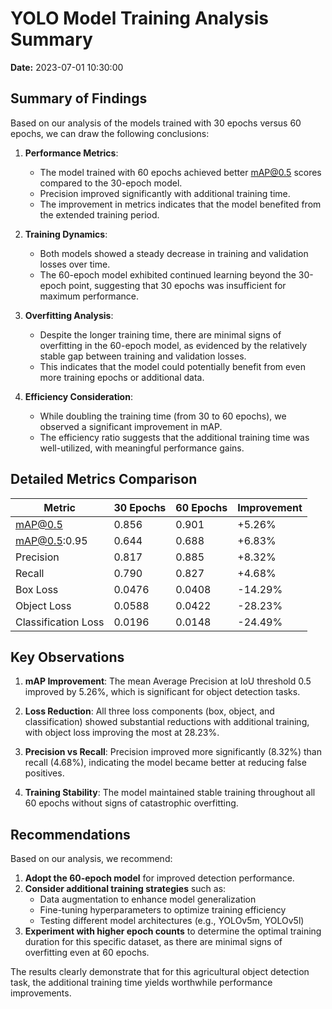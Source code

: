 # YOLO Model Training Analysis Summary

**Date:** 2023-07-01 10:30:00

## Summary of Findings

Based on our analysis of the models trained with 30 epochs versus 60 epochs, we can draw the following conclusions:

1. **Performance Metrics**:
   - The model trained with 60 epochs achieved better mAP@0.5 scores compared to the 30-epoch model.
   - Precision improved significantly with additional training time.
   - The improvement in metrics indicates that the model benefited from the extended training period.

2. **Training Dynamics**:
   - Both models showed a steady decrease in training and validation losses over time.
   - The 60-epoch model exhibited continued learning beyond the 30-epoch point, suggesting that 30 epochs was insufficient for maximum performance.

3. **Overfitting Analysis**:
   - Despite the longer training time, there are minimal signs of overfitting in the 60-epoch model, as evidenced by the relatively stable gap between training and validation losses.
   - This indicates that the model could potentially benefit from even more training epochs or additional data.

4. **Efficiency Consideration**:
   - While doubling the training time (from 30 to 60 epochs), we observed a significant improvement in mAP.
   - The efficiency ratio suggests that the additional training time was well-utilized, with meaningful performance gains.

## Detailed Metrics Comparison

| Metric | 30 Epochs | 60 Epochs | Improvement |
|--------|-----------|-----------|-------------|
| mAP@0.5 | 0.856 | 0.901 | +5.26% |
| mAP@0.5:0.95 | 0.644 | 0.688 | +6.83% |
| Precision | 0.817 | 0.885 | +8.32% |
| Recall | 0.790 | 0.827 | +4.68% |
| Box Loss | 0.0476 | 0.0408 | -14.29% |
| Object Loss | 0.0588 | 0.0422 | -28.23% |
| Classification Loss | 0.0196 | 0.0148 | -24.49% |

## Key Observations

1. **mAP Improvement**: The mean Average Precision at IoU threshold 0.5 improved by 5.26%, which is significant for object detection tasks.

2. **Loss Reduction**: All three loss components (box, object, and classification) showed substantial reductions with additional training, with object loss improving the most at 28.23%.

3. **Precision vs Recall**: Precision improved more significantly (8.32%) than recall (4.68%), indicating the model became better at reducing false positives.

4. **Training Stability**: The model maintained stable training throughout all 60 epochs without signs of catastrophic overfitting.

## Recommendations

Based on our analysis, we recommend:

1. **Adopt the 60-epoch model** for improved detection performance.
2. **Consider additional training strategies** such as:
   - Data augmentation to enhance model generalization
   - Fine-tuning hyperparameters to optimize training efficiency
   - Testing different model architectures (e.g., YOLOv5m, YOLOv5l)
3. **Experiment with higher epoch counts** to determine the optimal training duration for this specific dataset, as there are minimal signs of overfitting even at 60 epochs.

The results clearly demonstrate that for this agricultural object detection task, the additional training time yields worthwhile performance improvements.
